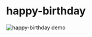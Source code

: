# happy-birthday
![happy-birthday demo](https://github.com/taris14891859/happy-birthday/blob/c195eedb2e7838a2190ef3ac54403f792c83ea06/alice-yumemiya-birthday.gif)
